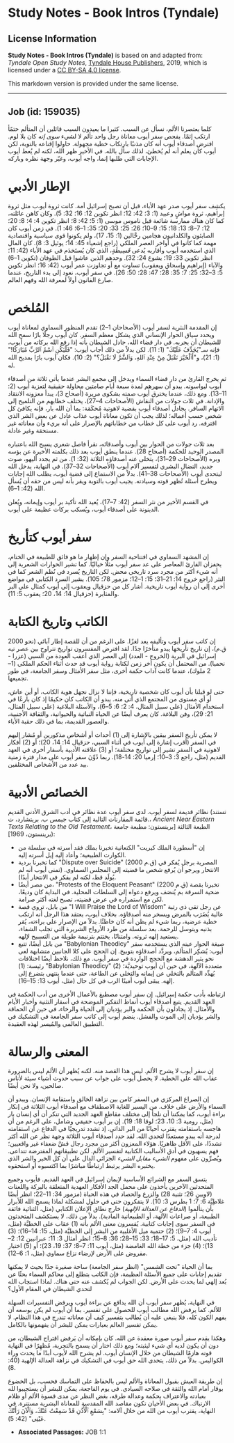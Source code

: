# Study Notes - Book Intros (Tyndale)

## License Information

**Study Notes - Book Intros (Tyndale)** is based on and adapted from: _Tyndale Open Study Notes_, [Tyndale House Publishers](https://tyndaleopenresources.com/), 2019, which is licensed under a [CC BY-SA 4.0 license](https://creativecommons.org/licenses/by-sa/4.0/legalcode.en).

This markdown version is provided under the same license.



--------------------------------

## Job (id: 159035)

كلما يعتصرنا الألم، نسأل عن السبب. كثيرا ما يعيدون السبب قائلين أن المتألم حتمًأ ارتكب إثمًا. يفحص سفر أيوب معاناة رجل واحد تألم لا لشيء *سوى إنه* كان بلا لوم. افترض أصدقاء أيوب أنه كان مذنبًا بارتكاب خطية مجهولة. حاولوا إقناعه بالتوبة، لكن أيوب كان يعلم أنه لم يُخطئ، لذلك سأل بالله. في الأخير ظهر الله، لكنه لم يُعط أيوب الإجابات التي طلبها إنما، واجه أيوب، وغيّر وجهة نظره وباركه.

الإطار الأدبي
=============

يكشِف سفر أيوب صدر عهد الأباء، قبل أن تصبح إسرائيل أمة. كانت ثروة أيو،ب مثل ثروة إبراهيم، ثروة مواشٍ وعبيد (1: 3؛ 42: 12؛ انظر تكوين 12: 16؛ 32: 5). وكان كاهن عائلته، كما كان هناك ممارسة شائعة قبل ناموس موسى (1: 5؛ 42: 8؛ انظر تكوين 4: 4؛ 8: 20؛ 12: 7–8؛ 13: 18؛ 15: 9–10؛ 26: 25؛ 33: 20؛ 35: 1–6؛ 46: 1). في زمن أيوب كان الصابئون والكلدانيون هجامين رحَّالين (1: 15، 17)، ولم يكونوا قوى سياسية واقتصادية مهمة كما كانوا في أواخر العصر الملكي (راجع إشعياء 45: 14؛ يوئيل 3: 8). كان المال الذي استخدمه أيوب وأقاربه يُدعى *قَسِيطَةٍ*، الذي كان يُستَخدَم في عهد الأباء (42: 11؛ انظر تكوين 33: 19؛ يشوع 24: 32). وحدهم الذين عاشوا قبل الطوفان (تكوين 1–6) والآباء (إبراهيم وإسحاق ويعقوب) تساوت مع أو تجاوزت عمر أيوب (42: 16؛ انظر تكوين 5: 3–32؛ 25: 7؛ 35: 28؛ 47: 28؛ 50: 26). في سفر أيوب، نعود إلى بدء التاريخ، عندما صارع الفانون أولاً لمعرفة الله وفهم العالم.

المُلخص
=======

إن المقدمة النثرية لسفر أيوب (الأصحاحان 1–2) تقدم المنظور السماوي لمعاناة أيوب ويحدد سياق الحوار الإنساني الذي يشكل معظم السفر. كان أيوب رجلًا بارًا سمح الله للشيطان أن يجربه. في دار قضاء الله، جادل الشيطان بأنه إذا رفع الله بركاته من أيوب، فإنه سـ"يُجَدِّفُ عَلَيْكَ" (1: 11). لكن بدلاً من ذلك أجاب أيوب: "فَلْيَكُنِ ٱسْمُ ٱلرَّبِّ مُبَارَكًا!" (1: 21)، و"أَٱلْخَيْرَ نَقْبَلُ مِنْ عِنْدِ ٱللهِ، وَٱلشَّرَّ لَا نَقْبَلُ؟" (2: 10). فكان أيوب بارًا بمديح الله له.

ثم يخرج القارئ من دار قضاء السماء ويدخل إلى مجمع البشر عندما يأتي ثلاثة من أصدقاء أيوب ليواسونه. يبدو أن سهرهم لمدة سبعة أيام صامتين محاولة حقيقية لتعزية أيوب (2: 11–13). ومع ذلك، عندما يخترق أيوب صمته بشكوى مريرة (أصحاح 3)، يبدأ معزونه الانتقاد والإدانة. في ثلاث جولات من النقاش (الأصحاحات 4–27)، يختلف خطابهم من التلميح إلى الاتهام السافر. يجادل أصدقاء أيوب بقضية لاهوتية مُحكَمَة: بما أن الله بار، فإنه يكافئ كل شخص حسب أعماله؛ لذلك يجب أن تكون معاناة أيوب عذاب عادل عن بعض الشر الذي اقترفه. رد أيوب على كل خطاب من خطاباتهم بالإصرار على أنه بريء وأن معاناته غير مستحقة وغير عادلة.

بعد ثلاث جولات من الحوار بين أيوب وأصدقائه، نقرأ فاصل شعري يسبح الله باعتباره المصدر الوحيد للحكمة (أصحاح 28). عندما ينطق أيوب بعد ذلك بكلمته الأخيرة عن بؤسه وبره (الأصحاحات 29–31)، يتخلى عنه أصدقاؤه الثلاثة (32: 1). من ثم يجدد أليهو، صوت جديد، النضال البشري لتفسير آلام أيوب (الأصحاحات 32–37). في النهاية، يدخل الله ليتحدى أيوب (الأصحاحات 38–41). بدلاً من الاستماع إلى قضية أيوب، يطلب الله إجابات ويطرح أسئلة تُظهر قوته وسيادته. يجيب أيوب بالتوبة ويقر بأنه ليس من حقه أن يُسأل الله (42: 1–6).

في القسم الأخير من نثر السفر (42: 7–17)، يُعيد الله تأكيد بر أيوب وإيمانه، ويُعلن الدينونة على أصدقاء أيوب، ويُسكب بركات عظيمة على أيوب.

سفر أيوب كتأريخ
===============

إن المشهد السماوي في افتتاحية السفر وإن إظهار ما هو فائق للطبيعة في الختام، يحفزان القارئ المعاصر على عد سفر أيوب مثلًا خياليًا. كما تشير الحوارات الشعرية إلى أنه شيء أكثر من مجرد سرد تاريخي محض. لكن التاريخ يُسرد في نُظم الشعر كما في النثر (راجع خروج 14: 21–31؛ 15: 1–12؛ مزمور 78؛ 105). يشير السرد الكتابي في مواضع أخرى إلى أن رواية أيوب تاريخية. أشار كل من حزقيال ويعقوب إلى أيوب كمثال على البر والمثابرة (حزقيال 14: 14، 20؛ يعقوب 5: 11).

الكاتب وتاريخ الكتابة
=====================

إن كاتب سفر أيوب وتأليفه يعد لغزًا. على الرغم من أن للقصة إطار آبائي (نحو 2000 ق.م)، إن تاريخ تأريخها يبدو متأخرًا جدًا. لقد افترض المفسرون تواريخ تتراوح بين عصر تيه إسرائيل في البرية (الخروج \- العدد) إلى العصر الذي أعقب العودة من السبي (عزرا \- نحميا). من المحتمل أن يكون أخر زمن لكتابة رواية أيوب قد حدث أثناء الحكم الملكي (1–2 ملوك)، عندما كانت آداب حكمة أخرى، مثل سفر الأمثال وسفر الجامعة، في طور تجميعها.

حتى لو قبلنا بأن أيوب كان شخصية تاريخية، فإننا لا نزال نجهل هوية الكاتب، أو أين عاش، أو أي مستوى من المجتمع الذي أتى منه. يبدو أن الكاتب كان حكيمًا إذ كان بارعًا في استخدام الأمثال (على سبيل المثال، 4: 2؛ 6: 5–6)، والأسئلة البلاغية (على سبيل المثال، 21: 29)، وفن البلاغة. كان يعرف أيضًا عن الحياة النباتية والحيوانية، والثقافة الأجنبية، والعصور القديمة، بما في ذلك حقبة الأباء.

لا يمكن تأريخ السفر بيقين بالإشارة إلى (1\) أحداث أو أشخاص مذكورين أو مُشار إليهم في السفر (أقرب إشارة إلى أيوب في أثناء السبي، حزقيال 14: 14، 20)؛ أو (2\) أفكار لاهوتية في السفر تشير إلى تواريخ مختلفة؛ أو (3\) علاقته الأدبية بأسفار أخرى في العهد القديم (مثل، راجع 3: 3–10؛ إرميا 20: 14\-18\). ربما دُوِّنَ سفر أيوب على مدار فترة زمنية بيد عدد من الأشخاص المختلفين.

الخصائص الأدبية
===============

نظائر قديمة لسفر أيوب. لدى سفر أيوب عدة نظائر في أدب الشرق الأدنى القديم (تستند قائمة المقارنات التالية إلى كتاب جيمس ب. بريتشارد، ت.، *Ancient Near Eastern Texts Relating to the Old Testament*، الطبعة الثالثة \[برينستون: مطبعة جامعة برينستون، 1969]):

* إن "أسطورة الملك كيريت" الكنعانية تخبرنا بملك فقد أسرته في سلسلة من الكوارث الطبيعية؛ وأعاد إليه إيل أسرته إليه.
* كما تخبرنا بردية "Dispute over Suicide" (2000 ق.م) المصرية برجل يُفكر في الانتحار ويرجو أن يُرفع شخص ما قضيته إلى المجلس السماوي. (تمنى أيوب أنه لم يُولَد قط، لكنه لم يفكر في الانتحار أبدًا).
* من مصر أيضًا، "Protests of the Eloquent Peasant" (2200 ق.م) تخبرنا بقصة ضحية السرقة بم يُنصَف ويرفع دعواه إلى السلطات المحلية. في البداية كان وديعًا، لكن مع استمراره في عرض قضيته، تصبح لغته أكثر صرامة.
* من بابل، تروي قصة "I Will Praise the Lord of Wisdom" عن رجل تقي ذي رتبة عالية يُضَرَب بالمرض ويسخر منه أصدقاؤه. بخلاف أيوب، يعتقد هذا الرجل أنه ارتكب خطية عرضية، ربما شيء لم يظن أنه كان خاطئًا. بدلاً من الإصرار على براءته، يُقر بذنبه ويتوسل للرحمة. بعد سلسلة من طرد الأرواح الشريرة التي تجلب الشفاء، يستعيد إلهه ثروته. وامتنانًا، يختتم بترنيمة طويلة من التسبيح لإلهه.
* من بابل أيضًا، تتبع "Babylonian Theodicy" صيغة الحوار عينه الذي يستخدمه سفر أيوب: يُشكِر المتألم، ويردَّد أصدقاؤه بتوبيخ. إن الحجج على كلا الجانبين متشابهة لعى نحو يثير الدهشة مع الحجج الواردة في سفر أيوب. مع ذلك، نلاحظ أيضًا اختلافات رئيسة: (1\) "Babylonian Theodicy" متعددة الآلهة، في حين أن أيوب توحيديَّة؛ (2\) يُهدِّد المتألم بالتخلي عن إيمانه والتخلي عن الطاعة، حتى عندما ينتهي بتضرع إلى إلهه. يبقى أيوب أمينًا الرب في كل حال (مثل، أيوب 13: 15–16).

ارتباطه بأدب حكمة إسرائيل. إن سفر أيوب مصطبغ بالأعمال الأخرى من أدب الحكمة في العهد القديم. يتبع أصدقاء أيوب أنماط التفكير الموضحة في أسفار التثنية وأخبار الأيام والأمثال. إذ يجادلون بأن الحكمة والبر يؤديان إلى الحياة والرخاء، في حين أن الحماقة والشر يؤديان إلى الموت والفشل. ينضم أيوب إلى كاتب سفر الجامعة في التشكيك في التطبيق العالمي والمُيسر لهذه العقيدة.

المعنى والرسالة
===============

إن سفر أيوب لا يشرح الألم. ليس هذا القصد منه. لكنه يُظهر أن الألم ليس بالضرورة عقاب الله على الخطية. لا يحصل أيوب على جواب عن سبب حدوث أشياء سيئة لأناس صالحين، ولا نحن أيضًا.

إن الصراع المركزي في السفر كامن بين نزاهة الخالق واستقامة الإنسان. ويبدو أن السماء والأرض على خلاف. من اليسير للغاية الاصطفاف مع أصدقاء أيوب الثلاثة في إنكار براءة أيوب، كما يمكننا أن نلجأ إلى مختلف مقاطع العهد الجديد التي تنكر أن أي إنسان بار (مثل، رومية 3: 10، 23؛ لوقا 18: 19). إن بر أيوب حقيقي وشامل، على الرغم من أن هاجسه باستقامته يقترب أحيانًا من البر الذاتي. إذ تشدد تدريجيًا في الدفاع عن استقامته لدرجة أنه يبدو مستعدًا لتحدي الله. لقد حدد أصدقاء أيوب الثلاثة وجهة نظر عن الله أكثر تشددًا، على الأقل ظاهريًا. هؤلاء المعزون أكثر من مجرد رجال قشَّ ضعفاء غير واقعيين؛ فهم يسهبون في أدق الأساليب الكتابية لتفسير الألم. لكن تطبيقاتهم المفترضة تتداعى. ويُصرِّون على مفهوم *الشيء مقابل الشيء* الجزائي الدال على أن كل الخير والشر الذي يختبره البشر يرتبط ارتباطًا مباشرًا بما اكتسبوه أو استحقوه.

يتسق السفر مع الشرائع الأساسية لإيمان إسرائيل في العهد القديم. فأيوب وجميع المتحدثين الآخرين يأخذون على محمل الجد الأفكار العهدية المتعلقة بالبركة واللعنات (لاويين 26؛ تثنية 28) والزرع والحصاد في هذه الحياة (مزمور 34: 11–22؛ انظر أيضًا غلاطِيَّة 6: 7؛ 1 بطرس 3: 10). لا يتفكرون حتى في حلول لمشكلة لماذا يسمح الله للأبرار بأن يتألموا (*الدفاع عن العدالة الإلهية*) خارج نطاق الإعلان الكتابي (مثل، الثنائية فائقة الطبيعة، أو صراعات الآلهة، أو الطبيعانية المادية). بدلاً من ذلك، لا يستكشف المتحدثون في السفر سوى إجابات كتابية. يُفسرون معنى الألم بأنه (1\) عقاب على الخطيَّة (مثل، أيوب 4: 7–9)؛ (2\) حتمية ميل الأغلبية من البشر إلى الخطيَّة (مثل، 15: 14–16)؛ (3\) تأديب الله (مثل، 5: 17–18؛ 33: 15–28؛ 36: 8–15؛ انظر أمثال 3: 11؛ عبرانيين 12: 2–13)؛ (4\) جزء من خطة الله الغامضة (مثل، أيوب 11: 7–8؛ 37: 19، 23)؛ أو (5\) اختبار مفروض على الأرض لإرضاء نزاع سماوي (مثل، 1: 6–12).

بما أن الحياة "تحت الشمس" (انظر سفر الجامعة) ساحة صغيرة جدًا بحيث لا يمكنها تقديم إجابات على جميع الأسئلة العظيمة، فإن الكاتب يتطلع إلى محاكم السماء بحثًا عن بُعد إلهي لما يحدث على الأرض. لكن الجواب لم يُكشف عنه حتى هناك. لماذا استجاب الله لتحدي الشيطان في المقام الأول؟

في النهاية، يُظهر سفر أيوب أن الله يدافع عن براءة أيوب ويرفض التفسيرات السهلة للألم. كما يرفض الله مطالب أيوب للحصول على تفسير. بما أن أيوب لم يكن بوسعه أن يفهم الكون كله، فلا ينبغي عليه أن يُطالب بتفسير كيف أن معاناته تندرج في هذا النظام. لا يمكن تفسير العالم بعبارات يمكن للبشر أن يفهمونها بالكامل.

وهكذا يقدم سفر أيوب صورة معقدة عن الله. كان بإمكانه أن يَرفض اقتراح الشيطان، من دون أن يكون لديه أي شيء ليثبته؛ ومع ذلك اختار أن يسمح بالتجربة، مُظهِرًا في النهاية قوته هازمًا الشيطان من خلال الإنسان أيوب. لم يشرح الله لأيوب أبدًا ما يحدث وراء الكواليس. بدلاً من ذلك، يتحدى الله حق أيوب في التشكيك في نزاهة العدالة الإلهية (40: 8).

إن طريقة العيش بقبول المعاناة والألم ليس بالحفاظ على التماسك فحسب، بل الخضوع بوقار أمام الله والثقة في صلاحه السيادي. في يوم الفاجعة، يمكن للبشر أن يستجيبوا لله بعبادته والاعتراف بحكمة وعدالة طرقه، بغض النظر عن مدى قسوة الألم أو ظلام الارتباك. في بعض الأحيان تكون مقاصد الله المقدسة للمعاناة البشرية مستترة. في النهاية، يقترب أيوب من الله من خلال آلامه: "بِسَمْعِ ٱلْأُذُنِ قَدْ سَمِعْتُ عَنْكَ، وَٱلْآنَ رَأَتْكَ عَيْنِي" (42: 5).

* **Associated Passages:** JOB 1:1

